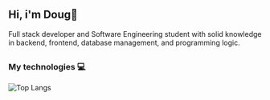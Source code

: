 ## Hi, i'm Doug👋

Full stack developer and Software Engineering student with solid knowledge in backend, frontend, database management, and programming logic.

##

### My technologies 💻


![Top Langs](https://github-readme-stats.vercel.app/api/top-langs/?username=doglaS2&layout=compact)

## 

